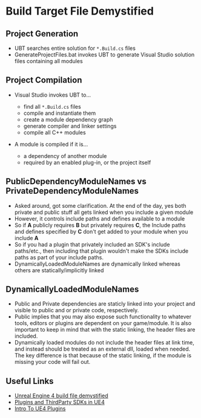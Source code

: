# Build Target File Demystified

## Project Generation

- UBT searches entire solution for `*.Build.cs` files
- GenerateProjectFiles.bat invokes UBT to generate Visual Studio solution files containing all modules

## Project Compilation

- Visual Studio invokes UBT to...

  - find all `*.Build.cs` files
  - compile and instantiate them
  - create a module dependency graph
  - generate compiler and linker settings
  - compile all C++ modules

- A module is compiled if it is...
  - a dependency of another module
  - required by an enabled plug-in, or the project itself

## PublicDependencyModuleNames vs PrivateDependencyModuleNames

- Asked around, got some clarification. At the end of the day, yes both private and public stuff all gets linked when you include a given module
- However, it controls include paths and defines available to a module
- So if **A** publicly requires **B** but privately requires **C**, the Include paths and defines specified by **C** don't get added to your module when you include **A**
- So if you had a plugin that privately included an SDK's include paths/etc., then including that plugin wouldn't make the SDKs include paths as part of your include paths.
- DynamicallyLoadedModuleNames are dynamically linked whereas others are statically/implicitly linked

## DynamicallyLoadedModuleNames

- Public and Private dependencies are staticly linked into your project and visible to public and or private code, respectively.
- Public implies that you may also expose such functionality to whatever tools, editors or plugins are dependent on your game/module. It is also important to keep in mind that with the static linking, the header files are included.
- Dynamically loaded modules do not include the header files at link time, and instead should be treated as an external dll, loaded when needed. The key difference is that because of the static linking, if the module is missing your code will fail out.

## Useful Links
- [Unreal Engine 4 build file demystified](unreal-engine-4-build-file-demystified-dmitry-yanovsky.md)
- [Plugins and ThirdParty SDKs in UE4](https://www.slideshare.net/GerkeMaxPreussner/plugins-thirdparty-sdks-in-ue4)
- [Intro To UE4 Plugins](https://wiki.unrealengine.com/An_Introduction_to_UE4_Plugins)
